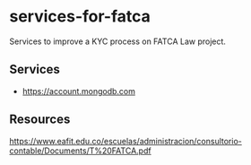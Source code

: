 # services-for-fatca

Services to improve a KYC process on FATCA Law project.

## Services

- https://account.mongodb.com

## Resources

https://www.eafit.edu.co/escuelas/administracion/consultorio-contable/Documents/T%20FATCA.pdf
